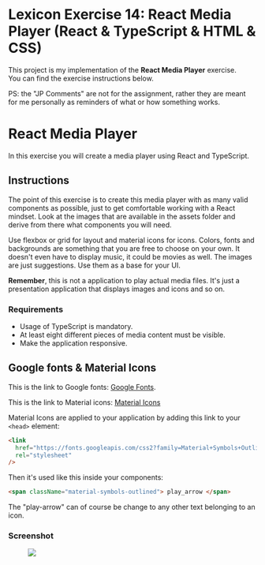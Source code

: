 # Lexicon Exercise 14: React Media Player (React & TypeScript & HTML & CSS)

This project is my implementation of the **React Media Player** exercise.  
You can find the exercise instructions below.

PS: the "JP Comments" are not for the assignment, rather they are meant for me personally as reminders of what or how something works.

# React Media Player

In this exercise you will create a media player using React and TypeScript.

## Instructions

The point of this exercise is to create this media player with as many valid components as possible, just to get comfortable working with a React mindset. Look at the images that are available in the assets folder and derive from there what components you will need.

Use flexbox or grid for layout and material icons for icons. Colors, fonts and backgrounds are something that you are free to choose on your own. It doesn't even have to display music, it could be movies as well. The images are just suggestions. Use them as a base for your UI.

**Remember**, this is not a application to play actual media files. It's just a presentation application that displays images and icons and so on.

### Requirements

- Usage of TypeScript is mandatory.
- At least eight different pieces of media content must be visible.
- Make the application responsive.

## Google fonts & Material Icons

This is the link to Google fonts: [Google Fonts](https://fonts.google.com/).

This is the link to Material icons: [Material Icons](https://fonts.google.com/icons)

Material Icons are applied to your application by adding this link to your `<head>` element:

```html
<link
  href="https://fonts.googleapis.com/css2?family=Material+Symbols+Outlined"
  rel="stylesheet"
/>
```

Then it's used like this inside your components:

```html
<span className="material-symbols-outlined"> play_arrow </span>
```

The "play-arrow" can of course be change to any other text belonging to an icon.

### Screenshot

<figure><img src='./assets/desktop-mode.png'></figure>
